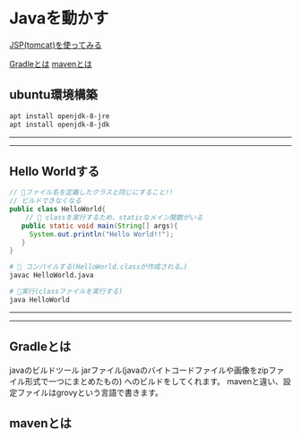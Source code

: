 # Javaを動かす

[JSP(tomcat)を使ってみる](Jsp)

[Gradleとは](#gradle)
[mavenとは](#maven)

## ubuntu環境構築

```bash
apt install openjdk-8-jre
apt install openjdk-8-jdk
```

---
---

## Hello Worldする

```java
// 🌟ファイル名を定義したクラスと同じにすること!!
// ビルドできなくなる
public class HelloWorld{
    // 🌟 classを実行するため、staticなメイン関数がいる
   public static void main(String[] args){
     System.out.println("Hello World!!");
   }
}
```

```bash
# 🌟 コンパイルする(HelloWorld.classが作成される。)
javac HelloWorld.java 

# 🌟実行(classファイルを実行する)
java HelloWorld
```

---
---

## <a name=gradle>Gradleとは</a>

javaのビルドツール
 jarファイル(javaのバイトコードファイルや画像をzipファイル形式で一つにまとめたもの)
へのビルドをしてくれます。
mavenと違い、設定ファイルはgrovyという言語で書きます。

## <a name=maven>mavenとは</a>

